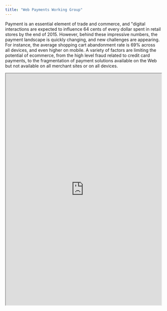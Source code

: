 ```yaml
---
title: "Web Payments Working Group"
---
```


Payment is an essential element of trade and commerce, and "digital interactions are expected to influence 64 cents of every dollar spent in retail stores by the end of 2015. However, behind these impressive numbers, the payment landscape is quickly changing, and new challenges are appearing. For instance, the average shopping cart abandonment rate is 69% across all devices, and even higher on mobile. A variety of factors are limiting the potential of ecommerce, from the high level fraud related to credit card payments, to the fragmentation of payment solutions available on the Web but not available on all merchant sites or on all devices.

<iframe height="750" width="100%" src="https://ewelton.github.io/ktest/wiki.html#Web%20Payments%20Working%20Group"></iframe>
